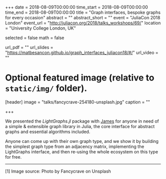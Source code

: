 +++
date = 2018-08-09T00:00:00
time_start = 2018-08-09T00:00:00
time_end = 2018-08-09T00:00:00
title = "Graph interfaces, bespoke graphs for every occasion"
abstract = ""
abstract_short = ""
event = "JuliaCon 2018 London"
event_url = "http://juliacon.org/2018/talks_workshops/69/"
location = "University College London, UK"

selected = false
math = false

url_pdf = ""
url_slides = "https://matbesancon.github.io/graph_interfaces_juliacon18/#/"
url_video = ""

# Optional featured image (relative to `static/img/` folder).
[header]
image = "talks/fancycrave-254180-unsplash.jpg"
caption = ""

+++

We presented the *LightGraphs.jl* package with [James](https://twitter.com/fairbanksjp) for anyone in need of a
simple & extensible graph library in Julia, the core interface for abstract graphs and essential algorithms included.

Anyone can come up with their own graph type, and we show it by building the simplest graph type
from an adjacency matrix, implementing the LightGraphs interface, and then re-using the whole
ecosystem on this type for free.

---------------------
[1] Image source: Photo by Fancycrave on Unsplash
